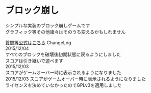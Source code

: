 ブロック崩し
====================
シンプルな実装のブロック崩しゲームです  
グラフィック等その他諸々はそのうち変えるかもしれません

[質問等公式はこちら](http://www.hiro-soft.net/)
ChangeLog  
2015/12/04  
すべてのブロックを破壊後初期状態に戻るようにしました  
スコアは引き継いで遊べます  
2015/12/03  
スコアがゲームオーバー時に表示されるようになりました  
2015/12/03
スコアがゲームオーバー時に表示されるようになりました   
ライセンスを決めていなかったのでGPLv3を適用しました